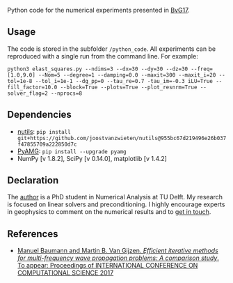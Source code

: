 Python code for the numerical experiments presented in [BvG17].

Usage
------
The code is stored in the subfolder `/python_code`. All experiments can be reproduced with a single run from the command line. For example:

`python3 elast_squares.py --ndims=3 --dx=30 --dy=30 --dz=30 --freq=[1.0,9.0] --Nom=5 --degree=1 --damping=0.0 --maxit=300 --maxit_i=20
                          --tol=1e-8 --tol_i=1e-1 --dg_pp=0 --tau_re=0.7 -tau_im=-0.3 iLU=True --fill_factor=10.0 --block=True
                          --plots=True --plot_resnrm=True --solver_flag=2 --nprocs=8`

Dependencies
-------------
* [nutils](http://www.nutils.org/):  `pip install git+https://github.com/joostvanzwieten/nutils@955bc67d219496e26b037f47855709a222850d7c`
* [PyAMG](http://pyamg.org/): `pip install --upgrade pyamg`
* NumPy [v 1.8.2], SciPy [v 0.14.0], matplotlib [v 1.4.2]

Declaration
-----------
The [author](http://www.manuelbaumann.de) is a PhD student in Numerical Analysis at TU Delft. My research is focused on linear solvers and preconditioning. I highly encourage experts in geophysics to comment on the numerical results and to [get in touch](mailto:m.m.baumann@tudelft.nl).

References
----------
* [Manuel Baumann and Martin B. Van Gijzen. *Efficient iterative methods for multi-frequency wave propagation problems: A comparison study*. To appear: Proceedings of INTERNATIONAL CONFERENCE ON COMPUTATIONAL SCIENCE 2017](/literature/iccs17_report.pdf)

[BvG17]: /literature/iccs17_report.pdf
